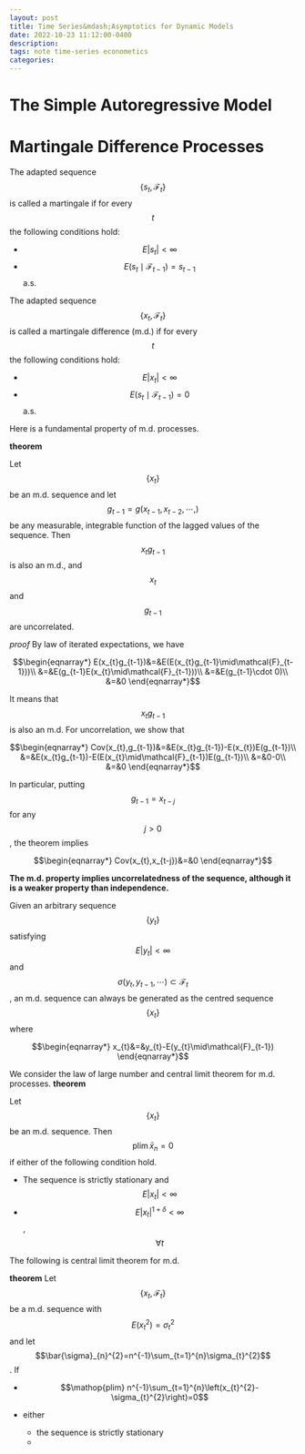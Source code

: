 ```yaml
---
layout: post
title: Time Series&mdash;Asymptotics for Dynamic Models
date: 2022-10-23 11:12:00-0400
description: 
tags: note time-series econometics
categories: 
---
```


# The Simple Autoregressive Model
# Martingale Difference Processes
The adapted sequence $$\{s_{t},\mathcal{F}_{t}\}$$ is called a martingale if for every $$t$$ the following conditions hold:
- $$E|s_{t}|<\infty$$
- $$E(s_{t}\mid\mathcal{F}_{t-1})=s_{t-1}$$ a.s.

The adapted sequence $$\{x_{t},\mathcal{F}_{t}\}$$ is called a martingale difference (m.d.) if for every $$t$$ the following conditions hold:
- $$E|x_{t}|<\infty$$
- $$E(s_{t}\mid\mathcal{F}_{t-1})=0$$ a.s.

Here is a fundamental property of m.d. processes.

**theorem**

Let $$\{x_{t}\}$$ be an m.d. sequence and let $$g_{t-1}=g(x_{t-1},x_{t-2},\cdots,)$$ be any measurable, integrable function of the lagged values of the sequence. Then $$x_{t}g_{t-1}$$ is also an m.d., and $$x_{t}$$ and $$g_{t-1}$$ are uncorrelated.
 
*proof*
By law of iterated expectations, we have

$$\begin{eqnarray*}
E(x_{t}g_{t-1})&=&E(E(x_{t}g_{t-1}\mid\mathcal{F}_{t-1}))\\
			&=&E(g_{t-1}E(x_{t}\mid\mathcal{F}_{t-1}))\\
			&=&E(g_{t-1}\cdot 0)\\
			&=&0
\end{eqnarray*}$$

It means that $$x_{t}g_{t-1}$$ is also an m.d. For uncorrelation, we show that

$$\begin{eqnarray*}
Cov(x_{t},g_{t-1})&=&E(x_{t}g_{t-1})-E(x_{t})E(g_{t-1})\\
			   &=&E(x_{t}g_{t-1})-E(E(x_{t}\mid\mathcal{F}_{t-1})E(g_{t-1})\\
			  &=&0-0\\
			&=&0
\end{eqnarray*}$$

 

In particular, putting $$g_{t-1}=x_{t-j}$$ for any $$j>0$$, the theorem implies 

$$\begin{eqnarray*}
Cov(x_{t},x_{t-j})&=&0
\end{eqnarray*}$$

**The m.d. property implies uncorrelatedness of the sequence, although it is a weaker property than independence.**

Given an arbitrary sequence $$\{y_{t}\}$$ satisfying $$E|y_{t}|<\infty$$ and $$\sigma\left(y_{t},y_{t-1},\cdots\right)\subset \mathcal{F}_{t}$$, an m.d. sequence can always be generated as the centred sequence $$\{x_{t}\}$$ where 

$$\begin{eqnarray*}
x_{t}&=&y_{t}-E(y_{t}\mid\mathcal{F}_{t-1})
\end{eqnarray*}$$


We consider the law of large number and central limit theorem for m.d. processes.
**theorem**

Let $$\{x_{t}\}$$ be an m.d. sequence. Then $$\mathop{plim} \bar{x}_{n}=0$$ if either of the following condition hold.
- The sequence is strictly stationary and $$E|x_{t}|<\infty$$
- $$E|x_{t}|^{1+\delta}<\infty$$, $$\forall t$$
 

The following is central limit theorem for m.d.

**theorem**
Let $$\{x_{t},\mathcal{F}_{t}\}$$ be a m.d. sequence with $$E(x_{t}^{2})=\sigma_{t}^{2}$$ and let $$\bar{\sigma}_{n}^{2}=n^{-1}\sum_{t=1}^{n}\sigma_{t}^{2}$$. If

-  $$\mathop{plim} n^{-1}\sum_{t=1}^{n}\left(x_{t}^{2}-\sigma_{t}^{2}\right)=0$$
- either 
	

	- the sequence is strictly stationary
	- 
	

 